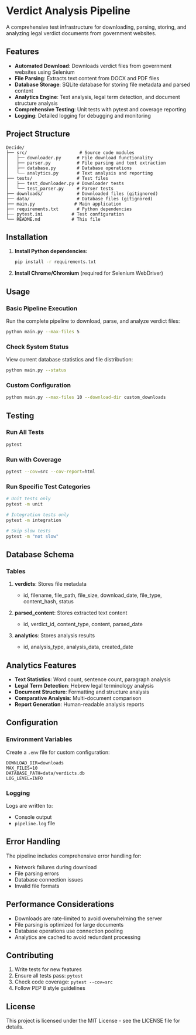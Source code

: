 # Verdict Analysis Pipeline

A comprehensive test infrastructure for downloading, parsing, storing, and analyzing legal verdict documents from government websites.

## Features

- **Automated Download**: Downloads verdict files from government websites using Selenium
- **File Parsing**: Extracts text content from DOCX and PDF files
- **Database Storage**: SQLite database for storing file metadata and parsed content
- **Analytics Engine**: Text analysis, legal term detection, and document structure analysis
- **Comprehensive Testing**: Unit tests with pytest and coverage reporting
- **Logging**: Detailed logging for debugging and monitoring

## Project Structure

```
Decide/
├── src/                    # Source code modules
│   ├── downloader.py      # File download functionality
│   ├── parser.py          # File parsing and text extraction
│   ├── database.py        # Database operations
│   └── analytics.py       # Text analysis and reporting
├── tests/                 # Test files
│   ├── test_downloader.py # Downloader tests
│   └── test_parser.py     # Parser tests
├── downloads/             # Downloaded files (gitignored)
├── data/                  # Database files (gitignored)
├── main.py               # Main application
├── requirements.txt       # Python dependencies
├── pytest.ini           # Test configuration
└── README.md            # This file
```

## Installation

1. **Install Python dependencies:**
   ```bash
   pip install -r requirements.txt
   ```

2. **Install Chrome/Chromium** (required for Selenium WebDriver)

## Usage

### Basic Pipeline Execution

Run the complete pipeline to download, parse, and analyze verdict files:

```bash
python main.py --max-files 5
```

### Check System Status

View current database statistics and file distribution:

```bash
python main.py --status
```

### Custom Configuration

```bash
python main.py --max-files 10 --download-dir custom_downloads
```

## Testing

### Run All Tests

```bash
pytest
```

### Run with Coverage

```bash
pytest --cov=src --cov-report=html
```

### Run Specific Test Categories

```bash
# Unit tests only
pytest -m unit

# Integration tests only  
pytest -m integration

# Skip slow tests
pytest -m "not slow"
```

## Database Schema

### Tables

1. **verdicts**: Stores file metadata
   - id, filename, file_path, file_size, download_date, file_type, content_hash, status

2. **parsed_content**: Stores extracted text content
   - id, verdict_id, content_type, content, parsed_date

3. **analytics**: Stores analysis results
   - id, analysis_type, analysis_data, created_date

## Analytics Features

- **Text Statistics**: Word count, sentence count, paragraph analysis
- **Legal Term Detection**: Hebrew legal terminology analysis
- **Document Structure**: Formatting and structure analysis
- **Comparative Analysis**: Multi-document comparison
- **Report Generation**: Human-readable analysis reports

## Configuration

### Environment Variables

Create a `.env` file for custom configuration:

```env
DOWNLOAD_DIR=downloads
MAX_FILES=10
DATABASE_PATH=data/verdicts.db
LOG_LEVEL=INFO
```

### Logging

Logs are written to:
- Console output
- `pipeline.log` file

## Error Handling

The pipeline includes comprehensive error handling for:
- Network failures during download
- File parsing errors
- Database connection issues
- Invalid file formats

## Performance Considerations

- Downloads are rate-limited to avoid overwhelming the server
- File parsing is optimized for large documents
- Database operations use connection pooling
- Analytics are cached to avoid redundant processing

## Contributing

1. Write tests for new features
2. Ensure all tests pass: `pytest`
3. Check code coverage: `pytest --cov=src`
4. Follow PEP 8 style guidelines

## License

This project is licensed under the MIT License - see the LICENSE file for details.
